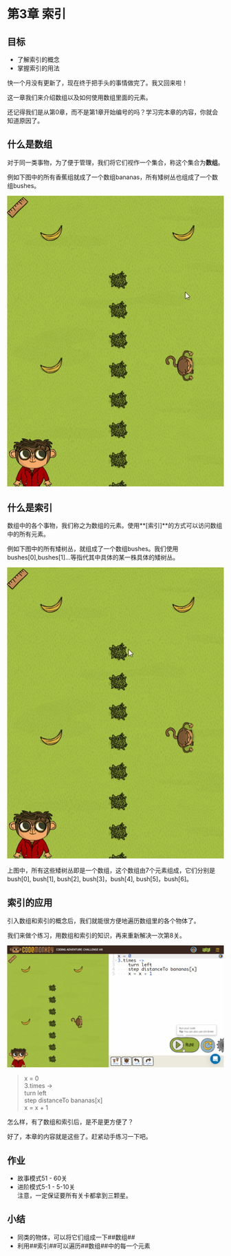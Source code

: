 # 第3章 索引
## 目标 ##
* 了解索引的概念
* 掌握索引的用法

快一个月没有更新了，现在终于把手头的事情做完了。我又回来啦！

这一章我们来介绍数组以及如何使用数组里面的元素。

还记得我们是从第0章，而不是第1章开始编号的吗？学习完本章的内容，你就会知道原因了。

## 什么是数组 ##

对于同一类事物，为了便于管理，我们将它们视作一个集合，称这个集合为**数组**。

例如下图中的所有香蕉组就成了一个数组bananas，所有矮树丛也组成了一个数组bushes。

![bananas](https://github.com/icuic/cm/raw/master/image/5_indexing/bananas.gif "数组bananas")

## 什么是索引 ##

数组中的各个事物，我们称之为数组的元素。使用**[索引]**的方式可以访问数组中的所有元素。

例如下图中的所有矮树丛，就组成了一个数组bushes。我们使用bushes[0],bushes[1]...等指代其中具体的某一株具体的矮树丛。

![bushes](https://github.com/icuic/cm/raw/master/image/5_indexing/bushes.gif "数组bushes")

上图中，所有这些矮树丛即是一个数组，这个数组由7个元素组成，它们分别是bush[0], bush[1], bush[2], bush[3]，bush[4], bush[5]，bush[6]。

## 索引的应用 ##

引入数组和索引的概念后，我们就能很方便地遍历数组里的各个物体了。

我们来做个练习，用数组和索引的知识，再来重新解决一次第8关。

![solution](https://github.com/icuic/cm/raw/master/image/5_indexing/solution.gif "使用数组和索引的知识解答第8关")

> x = 0 <br>
> 3.times -> <br>
>    turn left <br>
>    step distanceTo bananas[x] <br>
>    x = x + 1 <br>

怎么样，有了数组和索引后，是不是更方便了？

好了，本章的内容就是这些了。赶紧动手练习一下吧。

## 作业 ##
* 故事模式51 - 60关
* 进阶模式5-1 - 5-10关
<br>注意，一定保证要所有关卡都拿到三颗星。<br>

## 小结 ##
* 同类的物体，可以将它们组成一下##数组##
* 利用##索引##可以遍历##数组##中的每一个元素
